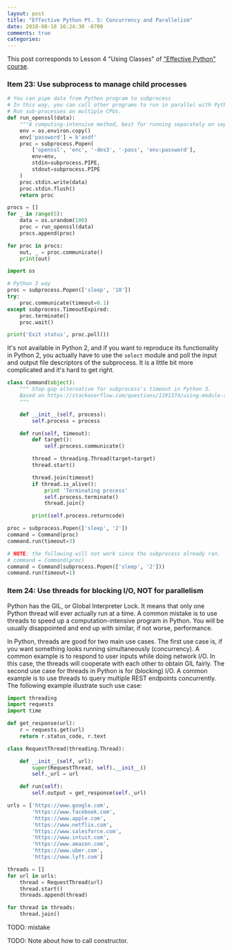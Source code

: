 ```yaml
---
layout: post
title: "Effective Python Pt. 5: Concurrency and Parallelism"
date: 2018-08-18 16:24:30 -0700
comments: true
categories: 
---
```


This post corresponds to Lesson 4 "Using Classes" of ["Effective Python" course](https://www.safaribooksonline.com/videos/effective-python/9780134175249).

<!--more-->

### Item 23: Use subprocess to manage child processes

``` python Piping data from Python data to subprocess
# You can pipe data from Python program to subprocess
# In this way, you can call other programs to run in parallel with Python process.
# Run sub-processes on multiple CPUs.
def run_openssl(data):
    """A computing-intensive method, best for running separately on separate CPUs."""
    env = os.environ.copy()
    env['password'] = b'asdf'
    proc = subprocess.Popen(
        ['openssl', 'enc', '-des3', '-pass', 'env:password'],
        env=env,
        stdin=subprocess.PIPE,
        stdout=subprocess.PIPE
    )
    proc.stdin.write(data)
    proc.stdin.flush()
    return proc

procs = []
for _ in range(5):
    data = os.urandom(100)
    proc = run_openssl(data)
    procs.append(proc)

for proc in procs:
    out, _ = proc.communicate()
    print(out)
```

``` python Piping data from one subprocess to another
import os
```

``` python Subprocess timeout in Python 3
# Python 3 way
proc = subprocess.Popen(['sleep', '10'])
try:
    proc.communicate(timeout=0.1)
except subprocess.TimeoutExpired:
    proc.terminate()
    proc.wait()

print('Exit status', proc.poll())
```

It's not available in Python 2, and if you want to reproduce its functionality in Python 2, you actually have to use the `select` module and poll the input and output file descriptors of the subprocess. 
It is a little bit more complicated and it's hard to get right.

``` python Stop-gap alternative in Python 2
class Command(object):
    """ Stop-gap alternative for subprocess's timeout in Python 3.
    Based on https://stackoverflow.com/questions/1191374/using-module-subprocess-with-timeout
    """

    def __init__(self, process):
        self.process = process

    def run(self, timeout):
        def target():
            self.process.communicate()

        thread = threading.Thread(target=target)
        thread.start()

        thread.join(timeout)
        if thread.is_alive():
            print 'Terminating process'
            self.process.terminate()
            thread.join()

        print(self.process.returncode)

proc = subprocess.Popen(['sleep', '2'])
command = Command(proc)
command.run(timeout=3)

# NOTE: the following will not work since the subprocess already ran.
# command = Command(proc)
command = Command(subprocess.Popen(['sleep', '2']))
command.run(timeout=1)
```

### Item 24: Use threads for blocking I/O, NOT for parallelism

Python has the GIL, or Global Interpreter Lock. 
It means that only one Python thread will ever actually run at a time. 
A common mistake is to use threads to speed up a computation-intensive program in Python.
You will be usually disappointed and end up with similar, if not worse, performance.

In Python, threads are good for two main use cases. 
The first use case is, if you want something looks running simultaneously (concurrency).
A common example is to respond to user inputs while doing network I/O.
In this case, the threads will cooperate with each other to obtain GIL fairly.
The second use case for threads in Python is for (blocking) I/O.
A common example is to use threads to query multiple REST endpoints concurrently.
The following example illustrate such use case:

``` python Use Python threads for network I/O
import threading
import requests
import time

def get_response(url):
    r = requests.get(url)
    return r.status_code, r.text

class RequestThread(threading.Thread):

    def __init__(self, url):
        super(RequestThread, self).__init__()
        self._url = url

    def run(self):
        self.output = get_response(self._url)

urls = ['https://www.google.com',
        'https://www.facebook.com',
        'https://www.apple.com',
        'https://www.netflix.com',
        'https://www.salesforce.com',
        'https://www.intuit.com',
        'https://www.amazon.com',
        'https://www.uber.com',
        'https://www.lyft.com']

threads = []
for url in urls:
    thread = RequestThread(url)
    thread.start()
    threads.append(thread)

for thread in threads:
    thread.join()
```

TODO: mistake

TODO: Note about how to call constructor.
